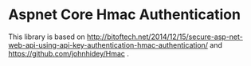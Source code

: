# Aspnet Core Hmac Authentication 

This library is based on http://bitoftech.net/2014/12/15/secure-asp-net-web-api-using-api-key-authentication-hmac-authentication/ and https://github.com/johnhidey/Hmac .

